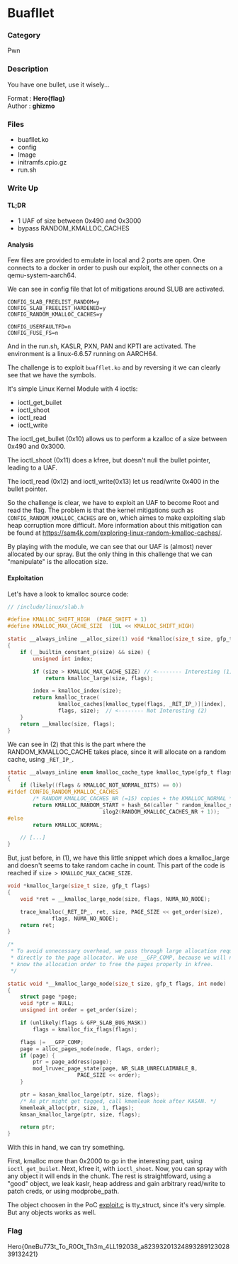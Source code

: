 # Buafllet

### Category

Pwn

### Description

You have one bullet, use it wisely...

Format : **Hero{flag}**<br>
Author : **ghizmo**

### Files

- buafllet.ko
- config
- Image
- initramfs.cpio.gz
- run.sh


### Write Up

#### TL;DR

- 1 UAF of size between 0x490 and 0x3000
- bypass RANDOM_KMALLOC_CACHES


#### Analysis

Few files are provided to emulate in local and 2 ports are open.
One connects to a docker in order to push our exploit, the other connects on a qemu-system-aarch64.

We can see in config file that lot of mitigations around SLUB are activated.
```
CONFIG_SLAB_FREELIST_RANDOM=y
CONFIG_SLAB_FREELIST_HARDENED=y
CONFIG_RANDOM_KMALLOC_CACHES=y

CONFIG_USERFAULTFD=n
CONFIG_FUSE_FS=n
```

And in the run.sh, KASLR, PXN, PAN and KPTI are activated.
The environment is a linux-6.6.57 running on AARCH64.

The challenge is to exploit `buafflet.ko` and by reversing it we can clearly see that we have the symbols.

It's simple Linux Kernel Module with 4 ioctls:
- ioctl_get_builet
- ioctl_shoot
- ioctl_read
- ioctl_write

The ioctl_get_bullet (0x10) allows us to perform a kzalloc of a size between 0x490 and 0x3000.

The ioctl_shoot (0x11) does a kfree, but doesn't null the bullet pointer, leading to a UAF.

The ioctl_read (0x12) and ioctl_write(0x13) let us read/write 0x400 in the bullet pointer.

So the challenge is clear, we have to exploit an UAF to become Root and read the flag.
The problem is that the kernel mitigations such as `CONFIG_RANDOM_KMALLOC_CACHES` are on, which aimes to make exploiting slab heap corruption more difficult. More information about this mitigation can be found at https://sam4k.com/exploring-linux-random-kmalloc-caches/.

By playing with the module, we can see that our UAF is (almost) never allocated by our spray. But the only thing in this challenge that we can "manipulate" is the allocation size.

#### Exploitation

Let's have a look to kmalloc source code:

```c
// /include/linux/slab.h

#define KMALLOC_SHIFT_HIGH	(PAGE_SHIFT + 1)
#define KMALLOC_MAX_CACHE_SIZE	(1UL << KMALLOC_SHIFT_HIGH)

static __always_inline __alloc_size(1) void *kmalloc(size_t size, gfp_t flags)
{
	if (__builtin_constant_p(size) && size) {
		unsigned int index;

		if (size > KMALLOC_MAX_CACHE_SIZE) // <-------- Interesting (1)
			return kmalloc_large(size, flags);

		index = kmalloc_index(size);
		return kmalloc_trace(
				kmalloc_caches[kmalloc_type(flags, _RET_IP_)][index],
				flags, size);  // <-------- Not Interesting (2)
	}
	return __kmalloc(size, flags);
}
```

We can see in (2) that this is the part where the RANDOM_KMALLOC_CACHE takes place, since it will allocate on a random cache, using `_RET_IP_`.

```c
static __always_inline enum kmalloc_cache_type kmalloc_type(gfp_t flags, unsigned long caller)
{
	if (likely((flags & KMALLOC_NOT_NORMAL_BITS) == 0))
#ifdef CONFIG_RANDOM_KMALLOC_CACHES
		/* RANDOM_KMALLOC_CACHES_NR (=15) copies + the KMALLOC_NORMAL */
		return KMALLOC_RANDOM_START + hash_64(caller ^ random_kmalloc_seed,
						      ilog2(RANDOM_KMALLOC_CACHES_NR + 1));
#else
		return KMALLOC_NORMAL;

	// [...]
}
```

But, just before, in (1), we have this little snippet which does a kmalloc_large and doesn't seems to take random cache in count. This part of the code is reached if `size > KMALLOC_MAX_CACHE_SIZE`.

```c
void *kmalloc_large(size_t size, gfp_t flags)
{
	void *ret = __kmalloc_large_node(size, flags, NUMA_NO_NODE);

	trace_kmalloc(_RET_IP_, ret, size, PAGE_SIZE << get_order(size),
		      flags, NUMA_NO_NODE);
	return ret;
}
```

```c
/*
 * To avoid unnecessary overhead, we pass through large allocation requests
 * directly to the page allocator. We use __GFP_COMP, because we will need to
 * know the allocation order to free the pages properly in kfree.
 */

static void *__kmalloc_large_node(size_t size, gfp_t flags, int node)
{
	struct page *page;
	void *ptr = NULL;
	unsigned int order = get_order(size);

	if (unlikely(flags & GFP_SLAB_BUG_MASK))
		flags = kmalloc_fix_flags(flags);

	flags |= __GFP_COMP;
	page = alloc_pages_node(node, flags, order);
	if (page) {
		ptr = page_address(page);
		mod_lruvec_page_state(page, NR_SLAB_UNRECLAIMABLE_B,
				      PAGE_SIZE << order);
	}

	ptr = kasan_kmalloc_large(ptr, size, flags);
	/* As ptr might get tagged, call kmemleak hook after KASAN. */
	kmemleak_alloc(ptr, size, 1, flags);
	kmsan_kmalloc_large(ptr, size, flags);

	return ptr;
}
```

With this in hand, we can try something.

First, kmalloc more than 0x2000 to go in the interesting part, using `ioctl_get_builet`.
Next, kfree it, with `ioctl_shoot`.
Now, you can spray with any object it will ends in the chunk.
The rest is straightfoward, using a "good" object, we leak kaslr, heap address and gain arbitrary read/write to patch creds, or using modprobe_path.

The object choosen in the PoC [exploit.c](prod/exploit/exploit.c) is tty_struct, since it's very simple. But any objects works as well.




### Flag

Hero{0neBu773t_To_R0Ot_Th3m_4LL192038_a8239320132489328912302839132421}

